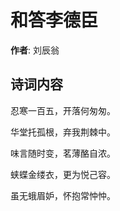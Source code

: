 # 和答李德臣

**作者**: 刘辰翁

## 诗词内容

忍寒一百五，开落何匆匆。

华堂托孤根，弃我荆棘中。

味言随时变，茗薄酪自浓。

蛱蝶金缕衣，更为悦己容。

虽无蛾眉妒，怀抱常忡忡。


